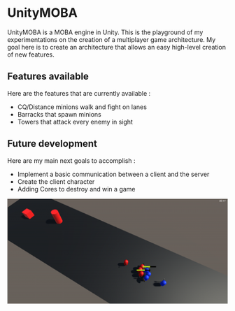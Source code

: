 # UnityMOBA
UnityMOBA is a MOBA engine in Unity. This is the playground of my experimentations on the creation of a multiplayer game architecture. My goal here is to create an architecture that allows an easy high-level creation of new features.

## Features available
Here are the features that are currently available :
- CQ/Distance minions walk and fight on lanes
- Barracks that spawn minions
- Towers that attack every enemy in sight

## Future development
Here are my main next goals to accomplish :
- Implement a basic communication between a client and the server
- Create the client character
- Adding Cores to destroy and win a game

![UnityMOBA Example](Resources/screenshot.png)


